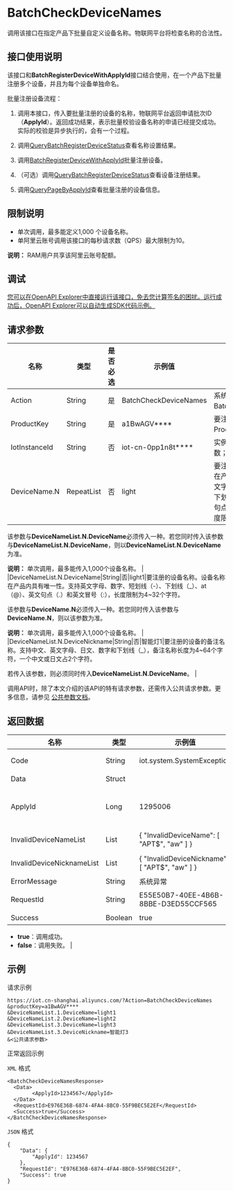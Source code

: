 # BatchCheckDeviceNames

调用该接口在指定产品下批量自定义设备名称。物联网平台将检查名称的合法性。

## 接口使用说明

该接口和**BatchRegisterDeviceWithApplyId**接口结合使用，在一个产品下批量注册多个设备，并且为每个设备单独命名。

批量注册设备流程：

1. 调用本接口，传入要批量注册的设备的名称，物联网平台返回申请批次ID（**ApplyId**）。返回成功结果，表示批量校验设备名称的申请已经提交成功。实际的校验是异步执行的，会有一个过程。

2. 调用[QueryBatchRegisterDeviceStatus](~~69483~~)查看名称设置结果。

3. 调用[BatchRegisterDeviceWithApplyId](~~69514~~)批量注册设备。

4. （可选）调用[QueryBatchRegisterDeviceStatus](~~69483~~)查看设备注册结果。

5. 调用[QueryPageByApplyId](~~69518~~)查看批量注册的设备信息。

## 限制说明

-   单次调用，最多能定义1,000 个设备名称。
-   单阿里云账号调用该接口的每秒请求数（QPS）最大限制为10。

**说明：** RAM用户共享该阿里云账号配额。


## 调试

[您可以在OpenAPI Explorer中直接运行该接口，免去您计算签名的困扰。运行成功后，OpenAPI Explorer可以自动生成SDK代码示例。](https://api.aliyun.com/#product=Iot&api=BatchCheckDeviceNames&type=RPC&version=2018-01-20)

## 请求参数

|名称|类型|是否必选|示例值|描述|
|--|--|----|---|--|
|Action|String|是|BatchCheckDeviceNames|系统规定参数。取值：BatchCheckDeviceNames。 |
|ProductKey|String|是|a1BwAGV\*\*\*\*|要注册的设备所属的产品ProductKey。 |
|IotInstanceId|String|否|iot-cn-0pp1n8t\*\*\*\*|实例ID。公共实例不传此参数；您购买的实例需传入。 |
|DeviceName.N|RepeatList|否|light|要注册的设备名称。设备名称在产品内具有唯一性。支持英文字母、数字、短划线（-）、下划线（\_）、at（@）、英文句点（.）和英文冒号（:），长度限制为4~32个字符。

 该参数与**DeviceNameList.N.DeviceName**必须传入一种。若您同时传入该参数与**DeviceNameList.N.DeviceName**，则以**DeviceNameList.N.DeviceName**为准。

 **说明：** 单次调用，最多能传入1,000个设备名称。 |
|DeviceNameList.N.DeviceName|String|否|light1|要注册的设备名称。设备名称在产品内具有唯一性。支持英文字母、数字、短划线（-）、下划线（\_）、at（@）、英文句点（.）和英文冒号（:），长度限制为4~32个字符。

 该参数与**DeviceName.N**必须传入一种。若您同时传入该参数与**DeviceName.N**，则以该参数为准。

 **说明：** 单次调用，最多能传入1,000个设备名称。 |
|DeviceNameList.N.DeviceNickname|String|否|智能灯1|要注册的设备的备注名称。支持中文、英文字母、日文、数字和下划线（\_），备注名称长度为4~64个字符，一个中文或日文占2个字符。

 若传入该参数，则必须同时传入**DeviceNameList.N.DeviceName**。 |

调用API时，除了本文介绍的该API的特有请求参数，还需传入公共请求参数。更多信息，请参见 [公共参数文档](~~30561~~)。

## 返回数据

|名称|类型|示例值|描述|
|--|--|---|--|
|Code|String|iot.system.SystemException|调用失败时，返回的错误码。更多信息，请参见[错误码](~~87387~~)。 |
|Data|Struct| |返回的数据。 |
|ApplyId|Long|1295006|调用成功时，系统返回的申请批次ID。使用该ApplyId，调用[BatchRegisterDeviceWithApplyId](~~69514~~)接口来批量创建设备。 |
|InvalidDeviceNameList|List|\{ "InvalidDeviceName": \[ "APT$", "aw" \] \}|调用失败时，返回的不合法设备名称列表。 |
|InvalidDeviceNicknameList|List|\{ "InvalidDeviceNickname": \[ "APT$", "aw" \] \}|调用失败时，返回的不合法设备备注名称列表。 |
|ErrorMessage|String|系统异常|调用失败时，返回的出错信息。 |
|RequestId|String|E55E50B7-40EE-4B6B-8BBE-D3ED55CCF565|阿里云为该请求生成的唯一标识符。 |
|Success|Boolean|true|表示是否调用成功。

 -   **true**：调用成功。
-   **false**：调用失败。 |

## 示例

请求示例

```
https://iot.cn-shanghai.aliyuncs.com/?Action=BatchCheckDeviceNames
&productKey=a1BwAGV****
&DeviceNameList.1.DeviceName=light1
&DeviceNameList.2.DeviceName=light2
&DeviceNameList.3.DeviceName=light3
&DeviceNameList.3.DeviceNickname=智能灯3
&<公共请求参数>
```

正常返回示例

`XML` 格式

```
<BatchCheckDeviceNamesResponse>
  <Data>
        <ApplyId>1234567</ApplyId>
  </Data>
  <RequestId>E976E36B-6874-4FA4-8BC0-55F9BEC5E2EF</RequestId>
  <Success>true</Success>
</BatchCheckDeviceNamesResponse>
```

`JSON` 格式

```
{
	"Data": {
		"ApplyId": 1234567
	},
	"RequestId": "E976E36B-6874-4FA4-8BC0-55F9BEC5E2EF",
	"Success": true
}
```

